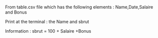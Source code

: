 From table.csv file which has the following elements : Name,Date,Salaire and Bonus

Print at the terminal : the Name and sbrut 

Information :
sbrut = 100 + Salaire +Bonus
